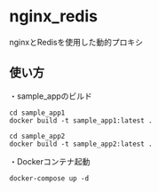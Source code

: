 # nginx_redis
nginxとRedisを使用した動的プロキシ


## 使い方

・sample_appのビルド

~~~shell
cd sample_app1
docker build -t sample_app1:latest .

cd sample_app2
docker build -t sample_app2:latest .
~~~

・Dockerコンテナ起動

~~~shell
docker-compose up -d
~~~
